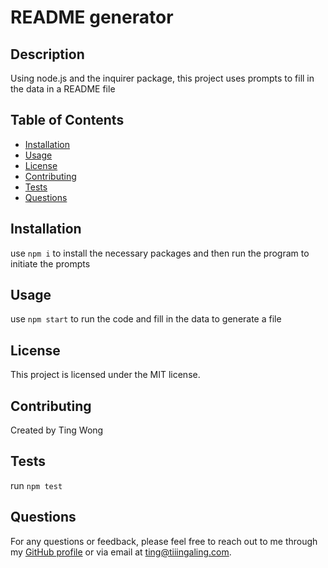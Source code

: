 # README generator
  
  ## Description
  Using node.js and the inquirer package, this project uses prompts to fill in the data in a README file
  
  ## Table of Contents
  - [Installation](#installation)
  - [Usage](#usage)
  - [License](#license)
  - [Contributing](#contributing)
  - [Tests](#tests)
  - [Questions](#questions)
  
  ## Installation
  use `npm i` to install the necessary packages and then run the program to initiate the prompts
  
  ## Usage
  use `npm start` to run the code and fill in the data to generate a file
  
  ## License
  This project is licensed under the MIT license.
  
  ## Contributing
  Created by Ting Wong
  
  ## Tests
  run `npm test`
  
  ## Questions
  For any questions or feedback, please feel free to reach out to me through my [GitHub profile](https://github.com/tiiingaling) or via email at ting@tiiingaling.com.
  